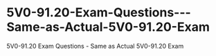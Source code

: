 # 5V0-91.20-Exam-Questions---Same-as-Actual-5V0-91.20-Exam
5V0-91.20 Exam Questions - Same as Actual 5V0-91.20 Exam
